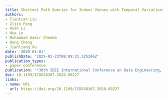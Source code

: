 ```yaml
---
title: Shortest Path Queries for Indoor Venues with Temporal Variations
authors:
- Tiantian Liu
- Zijin Feng
- Huan Li
- Hua Lu
- Muhammad Aamir Cheema
- Hong Cheng
- Jianliang Xu
date: '2020-01-01'
publishDate: '2025-02-23T08:09:21.325266Z'
publication_types:
- paper-conference
publication: '*36th IEEE International Conference on Data Engineering, ICDE 2020*'
doi: 10.1109/ICDE48307.2020.00227
links:
- name: URL
  url: https://doi.org/10.1109/ICDE48307.2020.00227
---
```

